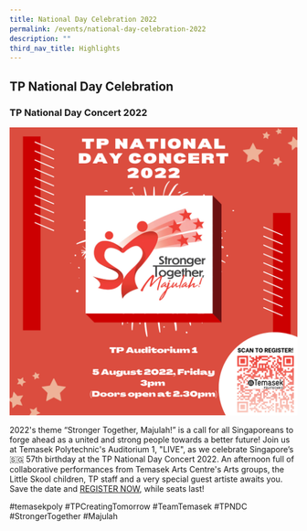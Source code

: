 ```yaml
---
title: National Day Celebration 2022
permalink: /events/national-day-celebration-2022
description: ""
third_nav_title: Highlights
---
```



## TP National Day Celebration

<h3>TP National Day Concert 2022</h3>

![NDC 2022](/images/Events/NDC22.png)

2022's theme “Stronger Together, Majulah!” is a call for all Singaporeans to forge ahead as a united and strong people towards a better future! Join us at Temasek Polytechnic's Auditorium 1, "LIVE", as we celebrate Singapore’s 🇸🇬 57th birthday at the TP National Day Concert 2022. An afternoon full of collaborative performances from Temasek Arts Centre's Arts groups, the Little Skool children, TP staff and a very special guest artiste awaits you. Save the date and [REGISTER NOW](https://forms.office.com/Pages/ResponsePage.aspx?id=8JupJXKOKkeuUK373w328fc2zj4aGVJKsOtWGRYMsbpUNEhERkNHSkdBT1RGNUlBSEdRNFFTV0k5Ry4u), while seats last! 

#temasekpoly #TPCreatingTomorrow #TeamTemasek #TPNDC #StrongerTogether #Majulah